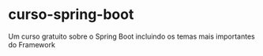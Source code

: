 # curso-spring-boot
Um curso gratuito sobre o Spring Boot incluindo os temas mais importantes do Framework
